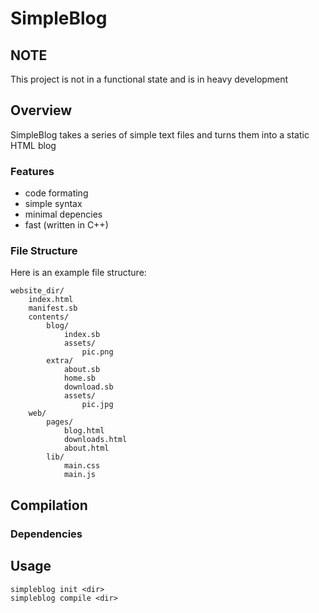 # SimpleBlog
## NOTE
This project is not in a functional state and is in heavy development
## Overview
SimpleBlog takes a series of simple text files and turns them into a static HTML blog
### Features
- code formating
- simple syntax
- minimal depencies
- fast (written in C++)

### File Structure
Here is an example file structure:
```
website_dir/
	index.html
	manifest.sb
	contents/
		blog/
			index.sb
			assets/
				pic.png
		extra/
			about.sb
			home.sb
			download.sb
			assets/
				pic.jpg
	web/
		pages/
			blog.html
			downloads.html
			about.html
		lib/
			main.css
			main.js
```			
## Compilation 

### Dependencies

## Usage
```
simpleblog init <dir>
simpleblog compile <dir>


```
